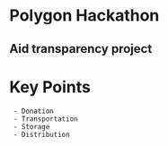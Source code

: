 # Polygon Hackathon
## Aid transparency project

# Key Points 
     - Donation
     - Transportation
     - Storage
     - Distribution
     
